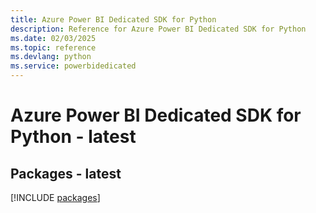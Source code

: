 ```yaml
---
title: Azure Power BI Dedicated SDK for Python
description: Reference for Azure Power BI Dedicated SDK for Python
ms.date: 02/03/2025
ms.topic: reference
ms.devlang: python
ms.service: powerbidedicated
---
```

# Azure Power BI Dedicated SDK for Python - latest
## Packages - latest
[!INCLUDE [packages](power-bi-dedicated-index.md)]